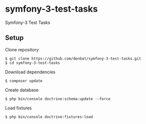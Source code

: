 # symfony-3-test-tasks
Symfony-3 Test Tasks

## Setup

Clone repository
```console
$ git clone https://github.com/denbat/symfony-3-test-tasks.git
$ cd symfony-3-test-tasks
```

Download dependencies
```console
$ composer update
```

Create database
```console
$ php bin/console doctrine:schema:update --force
```

Load fixtures
```console
$ php bin/console doctrine:fixtures:load
```